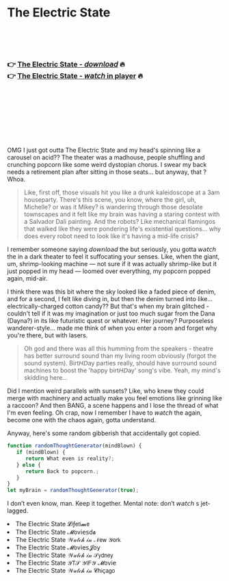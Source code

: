 <h1>The Electric State</h1>

<br><br><br>

<h3>👉 <a href="https://Erics-vercnantena1976.github.io/pejwzvlfjh/">The Electric State - 𝘥𝘰𝘸𝘯𝘭𝘰𝘢𝘥</a> 🔥<br>
👉 <a href="https://Erics-vercnantena1976.github.io/pejwzvlfjh/">The Electric State - 𝘸𝘢𝘵𝘤𝘩 in player</a> 🔥
</h3>



<br><br><br><br><br><br><br>


OMG I just got outta The Electric State and my head's spinning like a carousel on acid?? The theater was a madhouse, people shuffling and crunching popcorn like some weird dystopian chorus. I swear my back needs a retirement plan after sitting in those seats… but anyway, that  ? Whoa.

> Like, first off, those visuals hit you like a drunk kaleidoscope at a 3am houseparty. There's this scene, you know, where the girl, uh, Michelle? or was it Mikey? is wandering through those desolate townscapes and it felt like my brain was having a staring contest with a Salvador Dali painting. And the robots? Like mechanical flamingos that walked like they were pondering life's existential questions... why does every robot need to look like it's having a mid-life crisis? 

I remember someone saying 𝘥𝘰𝘸𝘯𝘭𝘰𝘢𝘥 the   but seriously, you gotta 𝘸𝘢𝘵𝘤𝘩 the   in a dark theater to feel it suffocating your senses. Like, when the giant, um, shrimp-looking machine — not sure if it was actually shrimp-like but it just popped in my head — loomed over everything, my popcorn popped again, mid-air. 

I think there was this bit where the sky looked like a faded piece of denim, and for a second, I felt like diving in, but then the denim turned into like... electrically-charged cotton candy?? But that's when my brain glitched - couldn't tell if it was my imagination or just too much sugar from the Dana (Dayna?) in its like futuristic quest or whatever. Her journey? Purposeless wanderer-style... made me think of when you enter a room and forget why you're there, but with lasers.

> Oh god and there was all this humming from the speakers - theatre has better surround sound than my living room obviously (forgot the sound system). Birt𝘏𝘋ay parties really, should have   surround sound machines to boost the 'happy birt𝘏𝘋ay' song's vibe. Yeah, my mind's skidding here...

Did I mention weird parallels with sunsets? Like, who knew they could merge with machinery and actually make you feel emotions like grinning like a raccoon? And then BANG, a scene happens and I lose the thread of what I'm even feeling. Oh crap, now I remember I have to 𝘸𝘢𝘵𝘤𝘩 the   again, become one with the chaos again, gotta understand.

Anyway, here's some random gibberish that accidentally got copied. 

```javascript
function randomThoughtGenerator(mindBlown) {
   if (mindBlown) {
      return What even is reality?;
   } else {
      return Back to popcorn.;
   }
}
let myBrain = randomThoughtGenerator(true);
```

I don’t even know, man. Keep it together. Mental note: don’t 𝘸𝘢𝘵𝘤𝘩  s jet-lagged.

<li>The Electric State 𝓛𝗂ƒ𝖾𝗍𝗂𝓶𝖾</li>
<li>The Electric State 𝓜𝗈ν𝗂𝖾𝗌ԁ𝖆</li>
<li>The Electric State 𝒲𝒶𝓉𝒸𝒽 𝒾𝓃 𝒩𝖾𝗐 𝒴𝗈𝗋𝗄</li>
<li>The Electric State 𝓜𝗈ν𝗂𝖾𝗌𝓙𝗈𝗒</li>
<li>The Electric State 𝒲𝒶𝓉𝒸𝒽 𝒾𝓃 𝒮𝗒𝖽𝗇𝖾𝗒</li>
<li>The Electric State 𝒴𝖳𝒮 𝒴𝖨𝖥𝒴 𝓜𝗈ν𝗂𝖾</li>
<li>The Electric State 𝒲𝒶𝓉𝒸𝒽 𝒾𝓃 𝓒𝗁𝗂ç𝖺𝗀𝗈</li>
